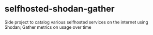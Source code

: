 # selfhosted-shodan-gather
Side project to catalog various selfhosted services on the internet using Shodan; Gather metrics on usage over time
